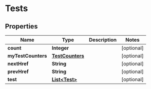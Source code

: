 
# Tests

## Properties
Name | Type | Description | Notes
------------ | ------------- | ------------- | -------------
**count** | **Integer** |  |  [optional]
**myTestCounters** | [**TestCounters**](TestCounters.md) |  |  [optional]
**nextHref** | **String** |  |  [optional]
**prevHref** | **String** |  |  [optional]
**test** | [**List&lt;Test&gt;**](Test.md) |  |  [optional]




